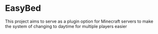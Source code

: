 # EasyBed
This project aims to serve as a plugin option for Minecraft servers to make the system of changing to daytime for multiple players easier
